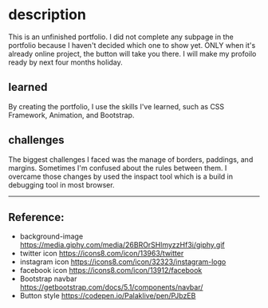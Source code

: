 # description

This is an unfinished portfolio. I did not complete any subpage in the portfolio because I haven't decided which one to show yet. ONLY when it's already online project, the button will take you there. I will make my profoilo ready by next four months holiday.

## learned
By creating the portfolio, I use the skills I've learned, such as CSS Framework, Animation, and Bootstrap.

## challenges
The biggest challenges I faced was the manage of borders, paddings, and margins. Sometimes I'm confused about the rules between them. I overcame those changes by used the inspact tool which is a build in debugging tool in most browser.

***

## Reference:
* background-image <u>https://media.giphy.com/media/26BROrSHlmyzzHf3i/giphy.gif</u>
* twitter icon <u>https://icons8.com/icon/13963/twitter</u>
* instagram icon <u>https://icons8.com/icon/32323/instagram-logo</u>
* facebook icon <u>https://icons8.com/icon/13912/facebook</u>
* Bootstrap navbar <u>https://getbootstrap.com/docs/5.1/components/navbar/</u>
* Button style <u>https://codepen.io/Palaklive/pen/PJbzEB</u>